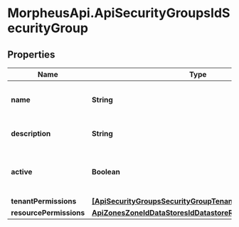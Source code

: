 # MorpheusApi.ApiSecurityGroupsIdSecurityGroup

## Properties

Name | Type | Description | Notes
------------ | ------------- | ------------- | -------------
**name** | **String** | Name for your security group | [optional] 
**description** | **String** | Optional description field | [optional] 
**active** | **Boolean** | Set to &#x60;false&#x60; to disable a security group. | [optional] 
**tenantPermissions** | [**[ApiSecurityGroupsSecurityGroupTenantPermissions]**](ApiSecurityGroupsSecurityGroupTenantPermissions.md) |  | [optional] 
**resourcePermissions** | [**ApiZonesZoneIdDataStoresIdDatastoreResourcePermissions**](ApiZonesZoneIdDataStoresIdDatastoreResourcePermissions.md) |  | [optional] 


